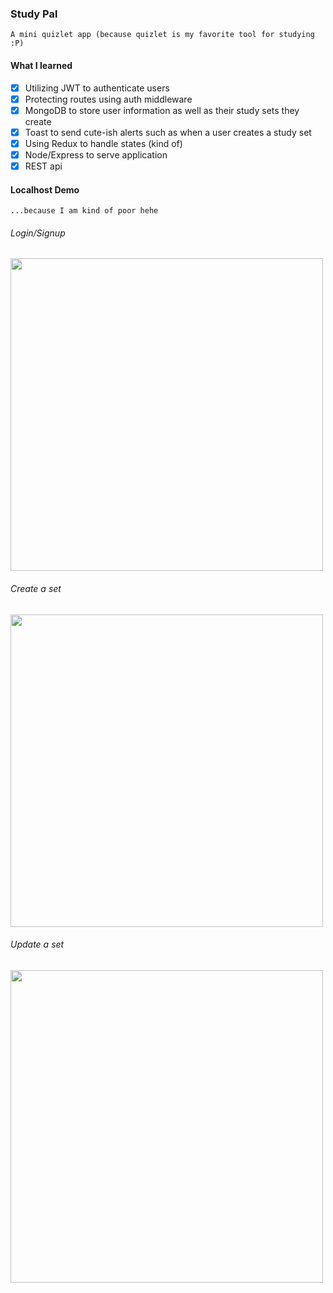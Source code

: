 ### Study Pal 
    A mini quizlet app (because quizlet is my favorite tool for studying :P) 

#### What I learned
- [x] Utilizing JWT to authenticate users 
- [x] Protecting routes using auth middleware
- [x] MongoDB to store user information as well as their study sets they create 
- [x] Toast to send cute-ish alerts such as when a user creates a study set
- [x] Using Redux to handle states (kind of)
- [x] Node/Express to serve application
- [x] REST api

#### Localhost Demo
    ...because I am kind of poor hehe

###### Login/Signup
<img src=".\login_register.gif" width='500' />

###### Create a set 
<img src=".\create.gif" width='500' />

###### Update a set 
<img src=".\edit.gif" width='500' />


